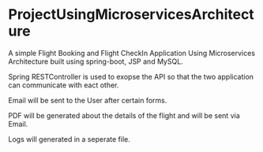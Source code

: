 # ProjectUsingMicroservicesArchitecture

A simple Flight Booking and Flight CheckIn Application Using Microservices Architecture built using spring-boot, JSP and MySQL.

Spring RESTController is used to exopse the API so that the two application can communicate with eact other.

Email will be sent to the User after certain forms. 

PDF will be generated about the details of the flight and will be sent via Email.

Logs will generated in a seperate file.
